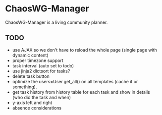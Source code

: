 # ChaosWG-Manager
ChaosWG-Manager is a living community planner.

## TODO
- use AJAX so we don't have to reload the whole page (single page with dynamic content)
- proper timezone support
- task interval (auto set to todo)
- use jinja2 dictsort for tasks?
- delete task button
- optimize the users=User.get_all() on all templates (cache it or something).
- get task history from history table for each task and show in details (who did the task and when)
- y-axis left and right
- absence considerations
